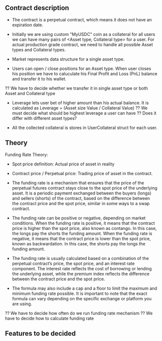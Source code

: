 ## Contract description
- The contract is a perpetual contract, which means it does not have an expiration date.

- Initially we are using custom "MyUSDC" coin as a collateral for all users
  we can have many pairs of <Asset type, Collateral type> for a user.
  For actual production grade contract, we need to handle all possible Asset types and Collateral types.

- Market represents data structure for a single asset type.

- Users can open / close positions for an Asset type. When user closes his position we have to caluculate his Final
 Profit and Loss (PnL) balance and transfer it to his wallet. 
 
?? We have to decide whether we transfer it in single asset type or both Asset and Collateral type

- Leverage lets user bet of higher amount than his actual balance. It is calculated as Leverage = (Asset size Value / Collateral Value) 
?? We must decide what should be highest leverage a user can have
?? Does it differ with different asset types?


- All the collected collateral is stores in UserCollateral struct for each user.

## Theory

Funding Rate Theory: 
- Spot price definition: Actual price of asset in reality
- Contract price / Perpetual price: Trading price of asset in the contract.

- The funding rate is a mechanism that ensures that the price of the perpetual futures contract stays close to the spot price of the underlying asset. It is a periodic payment exchanged between the buyers (longs) and sellers (shorts) of the contract, based on the difference between the contract price and the spot price, similar in some ways to a swap contract.

- The funding rate can be positive or negative, depending on market conditions. When the funding rate is positive, it means that the contract price is higher than the spot price, also known as contango. In this case, the longs pay the shorts the funding amount. When the funding rate is negative, it means that the contract price is lower than the spot price, known as backwardation. In this case, the shorts pay the longs the funding amount.

- The funding rate is usually calculated based on a combination of the perpetual contract’s price, the spot price, and an interest rate component. The interest rate reflects the cost of borrowing or lending the underlying asset, while the premium index reflects the difference between the contract price and the spot price.

- The formula may also include a cap and a floor to limit the maximum and minimum funding rate possible. It is important to note that the exact formula can vary depending on the specific exchange or platform you are using.

?? We have to decide how often do we run funding rate mechanism 
?? We have to decide how to calculate funding rate


## Features to be decided